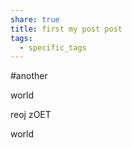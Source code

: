 ```yaml
---
share: true
title: first my post post
tags:
  - specific_tags
---
```



#another



world

reoj zOET

world